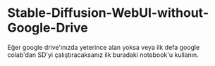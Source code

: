 # Stable-Diffusion-WebUI-without-Google-Drive
Eğer google drive'ınızda yeterince alan yoksa veya ilk defa google colab'dan SD'yi çalıştıracaksanız ilk buradaki notebook'u kullanın.
